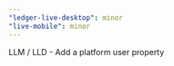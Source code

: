 ```yaml
---
"ledger-live-desktop": minor
"live-mobile": minor
---
```


LLM / LLD - Add a platform user property
